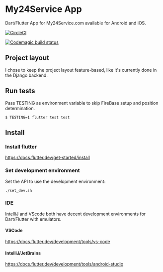 # My24Service App

Dart/Flutter App for My24Service.com available for Android and iOS.

[![CircleCI](https://circleci.com/gh/My24Service/my24app/tree/master.svg?style=svg)](https://circleci.com/gh/My24Service/my24app/tree/master)

[![Codemagic build status](https://api.codemagic.io/apps/5f81e5289ccdab5e0ec6e73b/605c7a793c76b368c0f2abc1/status_badge.svg)](https://codemagic.io/apps/5f81e5289ccdab5e0ec6e73b/605c7a793c76b368c0f2abc1/latest_build)


## Project layout

I chose to keep the project layout feature-based, like it's currently done in the Django backend.


## Run tests

Pass TESTING as environment variable to skip FireBase setup and position determination.

```
$ TESTING=1 flutter test test
```

## Install

### Install flutter

https://docs.flutter.dev/get-started/install

### Set development environment

Set the API to use the development environment:

`./set_dev.sh`

### IDE

IntelliJ and VScode both have decent development environments for Dart/Flutter with emulators.

#### VSCode

https://docs.flutter.dev/development/tools/vs-code

#### IntelliJ/JetBrains
https://docs.flutter.dev/development/tools/android-studio
